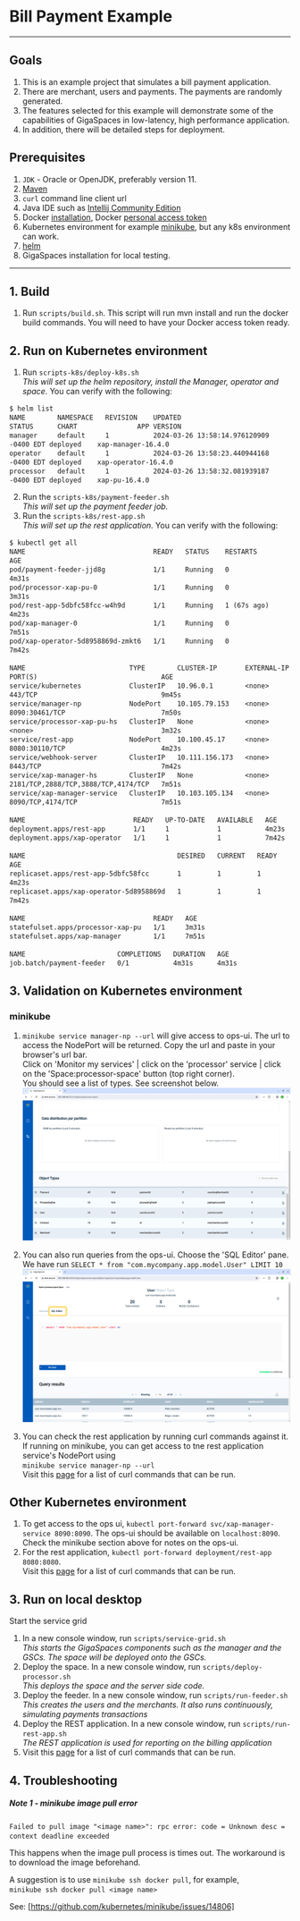 # Bill Payment Example

---

## Goals

1. This is an example project that simulates a bill payment application.
2. There are merchant, users and payments. The payments are randomly generated.
3. The features selected for this example will demonstrate some of the capabilities of GigaSpaces in low-latency, high performance application.
4. In addition, there will be detailed steps for deployment.

## Prerequisites

1. `JDK` - Oracle or OpenJDK, preferably version 11.
2. [Maven](https://maven.apache.org/install.html)
3. `curl` command line client url
4. Java IDE such as [Intellij Community Edition](https://www.jetbrains.com/idea/download/)
5. Docker [installation](https://docs.docker.com/engine/install/), Docker [personal access token](https://docs.docker.com/security/for-developers/access-tokens/)
6. Kubernetes environment for example [minikube](https://minikube.sigs.k8s.io/docs/start/), but any k8s environment can work.
7. [helm](https://helm.sh/docs/intro/install/)
8. GigaSpaces installation for local testing.

---

## 1. Build

1. Run `scripts/build.sh`. This script will run mvn install and run the docker build commands. You will need to have your Docker access token ready.

## 2. Run on Kubernetes environment

1. Run `scripts-k8s/deploy-k8s.sh`  
*This will set up the helm repository, install the Manager, operator and space.*
You can verify with the following:
```
$ helm list
NAME     	NAMESPACE	REVISION	UPDATED                                	STATUS  	CHART              	APP VERSION
manager  	default  	1       	2024-03-26 13:58:14.976120909 -0400 EDT	deployed	xap-manager-16.4.0 	           
operator 	default  	1       	2024-03-26 13:58:23.440944168 -0400 EDT	deployed	xap-operator-16.4.0	           
processor	default  	1       	2024-03-26 13:58:32.081939187 -0400 EDT	deployed	xap-pu-16.4.0      	
```
2. Run the `scripts-k8s/payment-feeder.sh`  
*This will set up the payment feeder job.*
3. Run the `scripts-k8s/rest-app.sh`  
*This will set up the rest application.*
You can verify with the following:
```
$ kubectl get all
NAME                                READY   STATUS    RESTARTS      AGE
pod/payment-feeder-jjd8g            1/1     Running   0             4m31s
pod/processor-xap-pu-0              1/1     Running   0             3m31s
pod/rest-app-5dbfc58fcc-w4h9d       1/1     Running   1 (67s ago)   4m23s
pod/xap-manager-0                   1/1     Running   0             7m51s
pod/xap-operator-5d8958869d-zmkt6   1/1     Running   0             7m42s

NAME                          TYPE        CLUSTER-IP       EXTERNAL-IP   PORT(S)                               AGE
service/kubernetes            ClusterIP   10.96.0.1        <none>        443/TCP                               9m45s
service/manager-np            NodePort    10.105.79.153    <none>        8090:30461/TCP                        7m50s
service/processor-xap-pu-hs   ClusterIP   None             <none>        <none>                                3m32s
service/rest-app              NodePort    10.100.45.17     <none>        8080:30110/TCP                        4m23s
service/webhook-server        ClusterIP   10.111.156.173   <none>        8443/TCP                              7m42s
service/xap-manager-hs        ClusterIP   None             <none>        2181/TCP,2888/TCP,3888/TCP,4174/TCP   7m51s
service/xap-manager-service   ClusterIP   10.103.105.134   <none>        8090/TCP,4174/TCP                     7m51s

NAME                           READY   UP-TO-DATE   AVAILABLE   AGE
deployment.apps/rest-app       1/1     1            1           4m23s
deployment.apps/xap-operator   1/1     1            1           7m42s

NAME                                      DESIRED   CURRENT   READY   AGE
replicaset.apps/rest-app-5dbfc58fcc       1         1         1       4m23s
replicaset.apps/xap-operator-5d8958869d   1         1         1       7m42s

NAME                                READY   AGE
statefulset.apps/processor-xap-pu   1/1     3m31s
statefulset.apps/xap-manager        1/1     7m51s

NAME                       COMPLETIONS   DURATION   AGE
job.batch/payment-feeder   0/1           4m31s      4m31s
```

## 3. Validation on Kubernetes environment

### minikube
1. `minikube service manager-np --url` will give access to ops-ui. The url to access the NodePort will be returned. Copy the url and paste in your browser's url bar.  
Click on 'Monitor my services' | click on the 'processor' service | click on the 'Space:processor-space' button (top right corner).  
You should see a list of types. See screenshot below.  
![Screenshot of types](Pictures/ops_ui-types.png)

2. You can also run queries from the ops-ui. Choose the 'SQL Editor' pane. We have run `SELECT * from "com.mycompany.app.model.User" LIMIT 10`
![Screenshot of query](Pictures/ops_ui-query.png)
3. You can check the rest application by running curl commands against it.  
If running on minikube, you can get access to tne rest application service's NodePort using  
`minikube service manager-np --url`  
Visit this [page](notes.md) for a list of curl commands that can be run.

## Other Kubernetes environment
1. To get access to the ops ui, `kubectl port-forward svc/xap-manager-service 8090:8090`. The ops-ui should be available on `localhost:8090`. Check the minikube section above for notes on the ops-ui.
2. For the rest application, `kubectl port-forward deployment/rest-app 8080:8080`.  
Visit this [page](notes.md) for a list of curl commands that can be run.

## 3. Run on local desktop

Start the service grid

1. In a new console window, run `scripts/service-grid.sh`  
   *This starts the GigaSpaces components such as the manager and the GSCs. The space will be deployed onto the GSCs.*
2. Deploy the space. In a new console window, run `scripts/deploy-processor.sh`  
   *This deploys the space and the server side code.*
3. Deploy the feeder. In a new console window, run `scripts/run-feeder.sh`  
   *This creates the users and the merchants. It also runs continuously, simulating payments transactions*
4. Deploy the REST application. In a new console window, run `scripts/run-rest-app.sh`  
   *The REST application is used for reporting on the billing application*
5. Visit this [page](notes.md) for a list of curl commands that can be run.

## 4. Troubleshooting

##### Note 1 - minikube image pull error
`Failed to pull image "<image name>": rpc error: code = Unknown desc = context deadline exceeded`

This happens when the image pull process is times out. The workaround is to download the image beforehand.

A suggestion is to use `minikube ssh docker pull`, for example,    
`minikube ssh docker pull <image name>`  

See: [https://github.com/kubernetes/minikube/issues/14806]

